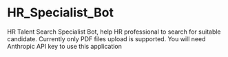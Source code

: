 # HR_Specialist_Bot
HR Talent Search Specialist Bot, help HR professional to search for suitable candidate.
Currently only PDF files upload is supported.
You will need Anthropic API key to use this application

